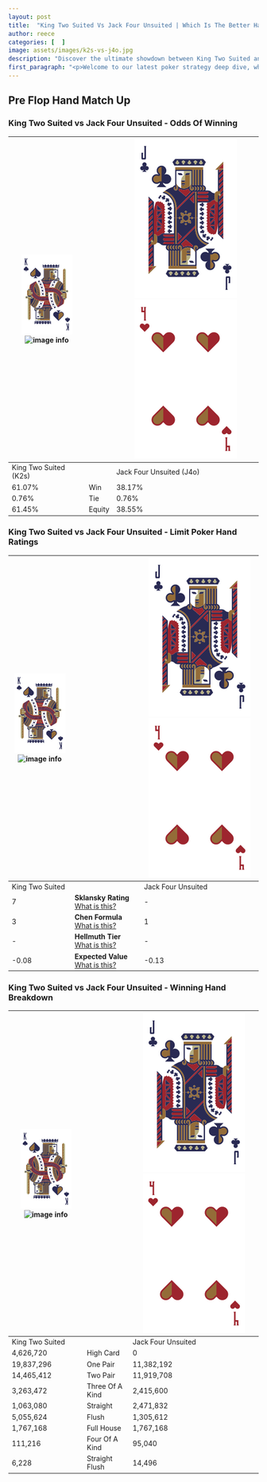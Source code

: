 ```yaml
---
layout: post
title:  "King Two Suited Vs Jack Four Unsuited | Which Is The Better Hand In Poker? A Complete Guide"
author: reece
categories: [  ]
image: assets/images/k2s-vs-j4o.jpg
description: "Discover the ultimate showdown between King Two Suited and Jack Four Unsuited in poker! Uncover the odds, strategies, and scenarios where one hand triumphs over the other. Get ready to up your poker game with this thrilling analysis."
first_paragraph: "<p>Welcome to our latest poker strategy deep dive, where we're pitting two distinct hands against each other in a high-stakes showdown: King Two Suited vs Jack Four Unsuited.</p><p>In the dynamic world of poker, every decision counts, and knowing which hand holds the upper hand is key to your success at the table.</p><p>In this article, we'll dissect these two hands, explore the scenarios where one dominates the other, and equip you with the knowledge to make strategic choices that can tip the odds in your favor.</p><p>Get ready to unravel the intriguing dynamics of these poker hands and elevate your game to new heights.</p>"
---
```




[comment]: # (sp0)

## Pre Flop Hand Match Up

<div class="table hand-ratings" markdown="1"> 



### King Two Suited vs Jack Four Unsuited - Odds Of Winning


    
| ![image info](assets/images/hand1/K.png) ![image info](assets/images/hand1/2s.png) |  | ![image info](assets/images/hand2/J.png) ![image info](assets/images/hand2/4o.png) |
| -------- | -------- | -------- |
| King Two Suited (K2s) |  | Jack Four Unsuited (J4o) |
| 61.07% | Win | 38.17% |
| 0.76% | Tie | 0.76% |
| 61.45% | Equity | 38.55% |




[comment]: # (sp1)



### King Two Suited vs Jack Four Unsuited - Limit Poker Hand Ratings


    
| ![image info](assets/images/hand1/K.png) ![image info](assets/images/hand1/2s.png) |  | ![image info](assets/images/hand2/J.png) ![image info](assets/images/hand2/4o.png) |
| -------- | -------- | -------- |
| King Two Suited |  | Jack Four Unsuited |
| 7 | **Sklansky Rating** [What is this?](/sklansky-rating-explained) | - |
| 3 | **Chen Formula** [What is this?](/chen-formula-explained) | 1 |
| - | **Hellmuth Tier** [What is this?](/Hellmuth-tier-explained) | - |
| -0.08 | **Expected Value** [What is this?](/expected-value-explained) | -0.13 |




[comment]: # (sp2)



### King Two Suited vs Jack Four Unsuited - Winning Hand Breakdown


    
| ![image info](assets/images/hand1/K.png) ![image info](assets/images/hand1/2s.png) |  | ![image info](assets/images/hand2/J.png) ![image info](assets/images/hand2/4o.png) |
| -------- | -------- | -------- |
| King Two Suited |  | Jack Four Unsuited |
| 4,626,720 | High Card | 0 |
| 19,837,296 | One Pair | 11,382,192 |
| 14,465,412 | Two Pair | 11,919,708 |
| 3,263,472 | Three Of A Kind | 2,415,600 |
| 1,063,080 | Straight | 2,471,832 |
| 5,055,624 | Flush | 1,305,612 |
| 1,767,168 | Full House | 1,767,168 |
| 111,216 | Four Of A Kind | 95,040 |
| 6,228 | Straight Flush | 14,496 |




[comment]: # (sp3)



</div>

[comment]: # (sp4)



[comment]: # (sp5)

